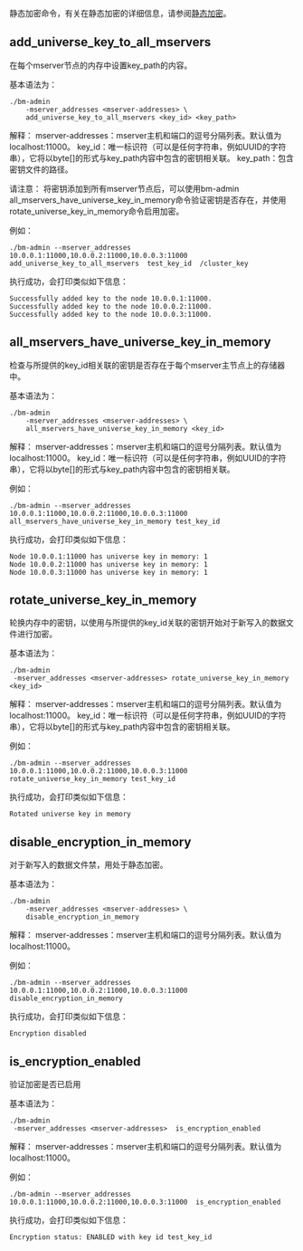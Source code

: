 静态加密命令，有关在静态加密的详细信息，请参阅[静态加密](#_静态加密)。

## **add_universe_key_to_all_mservers**

在每个mserver节点的内存中设置key_path的内容。

基本语法为：

```
./bm-admin 
    -mserver_addresses <mserver-addresses> \
    add_universe_key_to_all_mservers <key_id> <key_path>
```

解释：
mserver-addresses：mserver主机和端口的逗号分隔列表。默认值为localhost:11000。
key_id：唯一标识符（可以是任何字符串，例如UUID的字符串），它将以byte[]的形式与key_path内容中包含的密钥相关联。
key_path：包含密钥文件的路径。

请注意：
将密钥添加到所有mserver节点后，可以使用bm-admin all_mservers_have_universe_key_in_memory命令验证密钥是否存在，并使用rotate_universe_key_in_memory命令启用加密。

例如：

```
./bm-admin --mserver_addresses 10.0.0.1:11000,10.0.0.2:11000,10.0.0.3:11000 add_universe_key_to_all_mservers  test_key_id  /cluster_key
```

执行成功，会打印类似如下信息：

```
Successfully added key to the node 10.0.0.1:11000.
Successfully added key to the node 10.0.0.2:11000.
Successfully added key to the node 10.0.0.3:11000.
```

## **all_mservers_have_universe_key_in_memory**

检查与所提供的key_id相关联的密钥是否存在于每个mserver主节点上的存储器中。

基本语法为：

```
./bm-admin 
    -mserver_addresses <mserver-addresses> \
    all_mservers_have_universe_key_in_memory <key_id> 
```

解释：
mserver-addresses：mserver主机和端口的逗号分隔列表。默认值为localhost:11000。
key_id：唯一标识符（可以是任何字符串，例如UUID的字符串），它将以byte[]的形式与key_path内容中包含的密钥相关联。

例如：

```
./bm-admin --mserver_addresses 10.0.0.1:11000,10.0.0.2:11000,10.0.0.3:11000 all_mservers_have_universe_key_in_memory test_key_id 
```

执行成功，会打印类似如下信息：

```
Node 10.0.0.1:11000 has universe key in memory: 1
Node 10.0.0.2:11000 has universe key in memory: 1
Node 10.0.0.3:11000 has universe key in memory: 1
```

## **rotate_universe_key_in_memory**

轮换内存中的密钥，以使用与所提供的key_id关联的密钥开始对于新写入的数据文件进行加密。

基本语法为：

```
./bm-admin 
 -mserver_addresses <mserver-addresses> rotate_universe_key_in_memory <key_id>
```

解释：
mserver-addresses：mserver主机和端口的逗号分隔列表。默认值为localhost:11000。
key_id：唯一标识符（可以是任何字符串，例如UUID的字符串），它将以byte[]的形式与key_path内容中包含的密钥相关联。

例如：

```
./bm-admin --mserver_addresses 10.0.0.1:11000,10.0.0.2:11000,10.0.0.3:11000 rotate_universe_key_in_memory test_key_id 
```

执行成功，会打印类似如下信息：

```
Rotated universe key in memory
```

## **disable_encryption_in_memory**

对于新写入的数据文件禁，用处于静态加密。

基本语法为：

```
./bm-admin
    -mserver_addresses <mserver-addresses> \
    disable_encryption_in_memory
```

解释：
mserver-addresses：mserver主机和端口的逗号分隔列表。默认值为localhost:11000。

例如：

```
./bm-admin --mserver_addresses 10.0.0.1:11000,10.0.0.2:11000,10.0.0.3:11000 disable_encryption_in_memory
```

执行成功，会打印类似如下信息：

```
Encryption disabled
```

## **is_encryption_enabled**

验证加密是否已启用

基本语法为：

```
./bm-admin 
 -mserver_addresses <mserver-addresses>  is_encryption_enabled
```

解释：
mserver-addresses：mserver主机和端口的逗号分隔列表。默认值为localhost:11000。

例如：

```
./bm-admin --mserver_addresses 10.0.0.1:11000,10.0.0.2:11000,10.0.0.3:11000  is_encryption_enabled
```

执行成功，会打印类似如下信息：

```
Encryption status: ENABLED with key id test_key_id
```